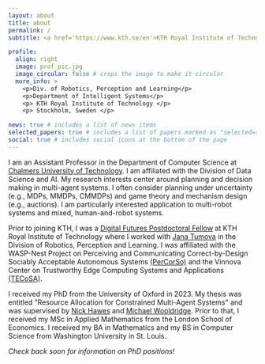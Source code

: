 ```yaml
---
layout: about
title: about
permalink: /
subtitle: <a href='https://www.kth.se/en'>KTH Royal Institute of Technology</a>. Postdoctoral Fellow.

profile:
  align: right
  image: prof_pic.jpg
  image_circular: false # crops the image to make it circular
  more_info: >
    <p>Div. of Robotics, Perception and Learning</p>
    <p>Department of Intelligent Systems</p>
    <p> KTH Royal Institute of Technology </p>
    <p> Stockholm, Sweden </p>

news: true # includes a list of news items
selected_papers: true # includes a list of papers marked as "selected={true}"
social: true # includes social icons at the bottom of the page
---
```


I am an Assistant Professor in the Department of Computer Science at [Chalmers University of Technology](https://www.chalmers.se/en/). I am affiliated with the Division of Data Science and AI.  My research interests center around planning and decision making in multi-agent systems. I often consider planning under uncertainty (e.g., MDPs, MMDPs, CMMDPs) and game theory and mechanism design (e.g., auctions). I am particularly interested application to multi-robot systems and mixed, human-and-robot systems.

Prior to joining KTH, I was a [Digital Futures Postdoctoral Fellow](https://www.digitalfutures.kth.se/research/postdoc-fellowships/postdoc-fellowships-ongoing-projects/designing-rules-for-multi-robot-systems/) at KTH Royal Institute of Technology where I worked with [Jana Tumova](https://www.kth.se/profile/tumova) in the Division of Robotics, Perception and Learning. I was affiliated with the WASP-Nest Project on Perceiving and Communicating Correct-by-Design Sociably Acceptable Autonomous Systems [(PerCorSo)](https://wasp-sweden.org/nest-project-percorso/) and the Vinnova Center on Trustworthy Edge Computing Systems and Applications [(TECoSA)](https://www.tecosa.center.kth.se/).

I received my PhD from the University of Oxford in 2023. My thesis was entitled "Resource Allocation for Constrained Multi-Agent Systems" and was supervised by [Nick Hawes](https://www.robots.ox.ac.uk/~nickh/) and [Michael Wooldridge](https://www.cs.ox.ac.uk/people/michael.wooldridge/). Prior to that, I received my MSc in Applied Mathematics from the London School of Economics. I received my BA in Mathematics and my BS in Computer Science from Washington University in St. Louis.

<i>Check back soon for information on PhD positions!</i>
